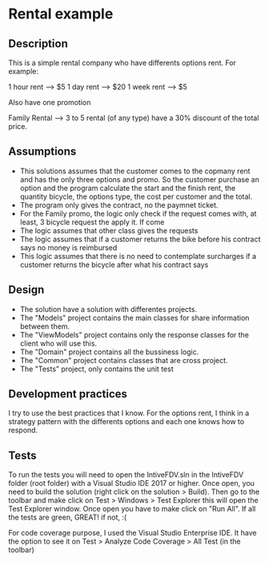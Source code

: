 # Rental example

## Description
This is a simple rental company who have differents options rent. For example:

1 hour rent --> $5
1 day rent --> $20
1 week rent --> $5

Also have one promotion

Family Rental --> 3 to 5 rental (of any type) have a 30% discount of the total price.

## Assumptions
- This solutions assumes that the customer comes to the copmany rent and has the only three options and promo. 
So the customer purchase an option and the program calculate the start and the finish rent, the quantity bicycle, the options type, the cost per customer and the total.
- The program only gives the contract, no the paymnet ticket.
- For the Family promo, the logic only check if the request comes with, at least, 3 bicycle request the apply it. If come
- The logic assumes that other class gives the requests
- The logic assumes that if a customer returns the bike before his contract says no money is reimbursed
- This logic assumes that there is no need to contemplate surcharges if a customer returns the bicycle after what his contract says

## Design
- The solution have a solution with differentes projects.
- The "Models" project contains the main classes for share information between them.
- The "ViewModels" project contains only the response classes for the client who will use this.
- The "Domain" project contains all the bussiness logic.
- The "Common" project contains classes that are cross project.
- The "Tests" project, only contains the unit test

## Development practices
I try to use the best practices that I know.
For the options rent, I think in a strategy pattern with the differents options and each one knows how to respond.

## Tests
To run the tests you will need to open the IntiveFDV.sln in the IntiveFDV folder (root folder) with a Visual Studio IDE 2017 or higher.
Once open, you need to build the solution (right click on the solution > Build). 
Then go to the toolbar and make click on Test > Windows > Test Explorer this will open the Test Explorer window.
Once open you have to make click on "Run All".
If all the tests are green, GREAT! if not, :(

For code coverage purpose, I used the Visual Studio Enterprise IDE. It have the option to see it on Test > Analyze Code Coverage > All Test (in the toolbar)